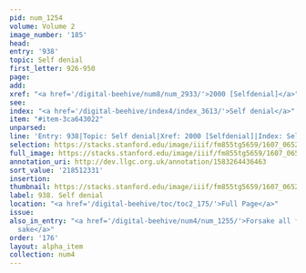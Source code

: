 ```yaml
---
pid: num_1254
volume: Volume 2
image_number: '185'
head:
entry: '938'
topic: Self denial
first_letter: 926-950
page:
add:
xref: "<a href='/digital-beehive/num8/num_2933/'>2000 [Selfdenial]</a>"
see:
index: "<a href='/digital-beehive/index4/index_3613/'>Self denial</a>"
item: "#item-3ca643022"
unparsed:
line: 'Entry: 938|Topic: Self denial|Xref: 2000 [Selfdenial]|Index: Self denial|#item-3ca643022'
selection: https://stacks.stanford.edu/image/iiif/fm855tg5659/1607_0652/405,2331,2833,992/full/0/default.jpg
full_image: https://stacks.stanford.edu/image/iiif/fm855tg5659/1607_0652/full/full/0/default.jpg
annotation_uri: http://dev.llgc.org.uk/annotation/1583264436463
sort_value: '218512331'
insertion:
thumbnail: https://stacks.stanford.edu/image/iiif/fm855tg5659/1607_0652/405,2331,600,180/250,/0/default.jpg
label: 938. Self denial
location: "<a href='/digital-beehive/toc/toc2_175/'>Full Page</a>"
issue:
also_in_entry: "<a href='/digital-beehive/num4/num_1255/'>Forsake all for Christ's
  sake</a>"
order: '176'
layout: alpha_item
collection: num4
---
```

